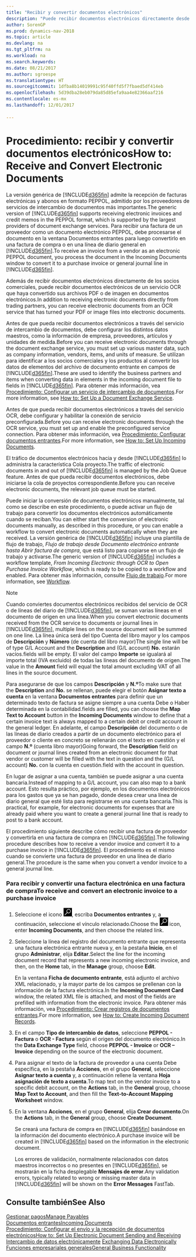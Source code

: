 ```yaml
---
title: "Recibir y convertir documentos electrónicos"
description: "Puede recibir documentos electrónicos directamente desde sus socios colaboradores o desde un servicio de OCR."
author: SorenGP
ms.prod: dynamics-nav-2018
ms.topic: article
ms.devlang: na
ms.tgt_pltfrm: na
ms.workload: na
ms.search.keywords: 
ms.date: 08/21/2017
ms.author: sgroespe
ms.translationtype: HT
ms.sourcegitcommit: 1dfba8b14019991c95f40ffd5f7fbaed5df414eb
ms.openlocfilehash: 5d39dba28eb079da85d85efa9aa4e82366aaf216
ms.contentlocale: es-mx
ms.lasthandoff: 12/01/2017

---
```

# <a name="how-to-receive-and-convert-electronic-documents"></a><span data-ttu-id="2fe6c-103">Procedimiento: recibir y convertir documentos electrónicos</span><span class="sxs-lookup"><span data-stu-id="2fe6c-103">How to: Receive and Convert Electronic Documents</span></span>
<span data-ttu-id="2fe6c-104">La versión genérica de [!INCLUDE[d365fin](includes/d365fin_md.md)] admite la recepción de facturas electrónicas y abonos en formato PEPPOL, admitido por los proveedores de servicios de intercambio de documentos más importantes.</span><span class="sxs-lookup"><span data-stu-id="2fe6c-104">The generic version of [!INCLUDE[d365fin](includes/d365fin_md.md)] supports receiving electronic invoices and credit memos in the PEPPOL format, which is supported by the largest providers of document exchange services.</span></span> <span data-ttu-id="2fe6c-105">Para recibir una factura de un proveedor como un documento electrónico PEPPOL, debe procesarse el documento en la ventana Documentos entrantes para luego convertirlo en una factura de compra o en una línea de diario general en [!INCLUDE[d365fin](includes/d365fin_md.md)].</span><span class="sxs-lookup"><span data-stu-id="2fe6c-105">To receive an invoice from a vendor as an electronic PEPPOL document, you process the document in the Incoming Documents window to convert it to a purchase invoice or general journal line in [!INCLUDE[d365fin](includes/d365fin_md.md)].</span></span>

 <span data-ttu-id="2fe6c-106">Además de recibir documentos electrónicos directamente de los socios comerciales, puede recibir documentos electrónicos de un servicio OCR que haya convertido sus archivos PDF o de imagen en documentos electrónicos.</span><span class="sxs-lookup"><span data-stu-id="2fe6c-106">In addition to receiving electronic documents directly from trading partners, you can receive electronic documents from an OCR service that has turned your PDF or image files into electronic documents.</span></span>  

 <span data-ttu-id="2fe6c-107">Antes de que pueda recibir documentos electrónicos a través del servicio de intercambio de documentos, debe configurar los distintos datos maestros, como la información de empresa, proveedores, artículos y unidades de medida.</span><span class="sxs-lookup"><span data-stu-id="2fe6c-107">Before you can receive electronic documents through the document exchange service, you must set up various master data, such as company information, vendors, items, and units of measure.</span></span> <span data-ttu-id="2fe6c-108">Se utilizan para identificar a los socios comerciales y los productos al convertir los datos de elementos del archivo de documento entrante en campos de [!INCLUDE[d365fin](includes/d365fin_md.md)].</span><span class="sxs-lookup"><span data-stu-id="2fe6c-108">These are used to identify the business partners and items when converting data in elements in the incoming document file to fields in [!INCLUDE[d365fin](includes/d365fin_md.md)].</span></span> <span data-ttu-id="2fe6c-109">Para obtener más información, vea [Procedimiento: Configurar un servicio de intercambio de documentos](across-how-to-set-up-a-document-exchange-service.md).</span><span class="sxs-lookup"><span data-stu-id="2fe6c-109">For more information, see [How to: Set Up a Document Exchange Service](across-how-to-set-up-a-document-exchange-service.md).</span></span>  

 <span data-ttu-id="2fe6c-110">Antes de que pueda recibir documentos electrónicos a través del servicio OCR, debe configurar y habilitar la conexión de servicio preconfigurada.</span><span class="sxs-lookup"><span data-stu-id="2fe6c-110">Before you can receive electronic documents through the OCR service, you must set up and enable the preconfigured service connection.</span></span> <span data-ttu-id="2fe6c-111">Para obtener más información, vea [Procedimiento: Configurar documentos entrantes](across-how-setup-income-documents.md).</span><span class="sxs-lookup"><span data-stu-id="2fe6c-111">For more information, see [How to: Set Up Incoming Documents](across-how-setup-income-documents.md).</span></span>  

 <span data-ttu-id="2fe6c-112">El tráfico de documentos electrónicos hacia y desde [!INCLUDE[d365fin](includes/d365fin_md.md)] lo administra la característica Cola proyecto.</span><span class="sxs-lookup"><span data-stu-id="2fe6c-112">The traffic of electronic documents in and out of [!INCLUDE[d365fin](includes/d365fin_md.md)] is managed by the Job Queue feature.</span></span> <span data-ttu-id="2fe6c-113">Antes de que pueda recibir documentos electrónicos, debe iniciarse la cola de proyectos correspondiente.</span><span class="sxs-lookup"><span data-stu-id="2fe6c-113">Before you can receive electronic documents, the relevant job queue must be started.</span></span>  

 <span data-ttu-id="2fe6c-114">Puede iniciar la conversión de documentos electrónicos manualmente, tal como se describe en este procedimiento, o puede activar un flujo de trabajo para convertir los documentos electrónicos automáticamente cuando se reciban.</span><span class="sxs-lookup"><span data-stu-id="2fe6c-114">You can either start the conversion of electronic documents manually, as described in this procedure, or you can enable a workflow to convert electronic documents automatically when they are received.</span></span> <span data-ttu-id="2fe6c-115">La versión genérica de [!INCLUDE[d365fin](includes/d365fin_md.md)] incluye una plantilla de flujo de trabajo, *Flujo de trabajo desde Documento electrónico entrante hasta Abrir factura de compra*, que está listo para copiarse en un flujo de trabajo y activarse.</span><span class="sxs-lookup"><span data-stu-id="2fe6c-115">The generic version of [!INCLUDE[d365fin](includes/d365fin_md.md)] includes a workflow template, *From Incoming Electronic through OCR to Open Purchase Invoice Workflow*, which is ready to be copied to a workflow and enabled.</span></span> <span data-ttu-id="2fe6c-116">Para obtener más información, consulte [Flujo de trabajo](across-workflow.md).</span><span class="sxs-lookup"><span data-stu-id="2fe6c-116">For more information, see [Workflow](across-workflow.md).</span></span>  

> [!NOTE]  
>  <span data-ttu-id="2fe6c-117">Cuando conviertes documentos electrónicos recibidos del servicio de OCR o de líneas del diario de [!INCLUDE[d365fin](includes/d365fin_md.md)], se suman varias líneas en el documento de origen en una línea.</span><span class="sxs-lookup"><span data-stu-id="2fe6c-117">When you convert electronic documents received from the OCR service to documents or journal lines in [!INCLUDE[d365fin](includes/d365fin_md.md)], multiple lines on the source document will be summed on one line.</span></span> <span data-ttu-id="2fe6c-118">La línea única será del tipo Cuenta del libro mayor y los campos de **Descripción** y **Número** (de cuenta del libro mayor)</span><span class="sxs-lookup"><span data-stu-id="2fe6c-118">The single line will be of type G/L Account and the **Description** and (G/L account) **No.**</span></span> <span data-ttu-id="2fe6c-119">estarán vacíos.</span><span class="sxs-lookup"><span data-stu-id="2fe6c-119">fields will be empty.</span></span> <span data-ttu-id="2fe6c-120">El valor del campo **Importe** se igualará al importe total (IVA excluido) de todas las líneas del documento de origen.</span><span class="sxs-lookup"><span data-stu-id="2fe6c-120">The value in the **Amount** field will equal the total amount excluding VAT of all lines in the source document.</span></span>  
>   
>  <span data-ttu-id="2fe6c-121">Para asegurarse de que los campos **Descripción** y **N.º**</span><span class="sxs-lookup"><span data-stu-id="2fe6c-121">To make sure that the **Description** and **No.**</span></span> <span data-ttu-id="2fe6c-122">se rellenan, puede elegir el botón **Asignar texto a cuenta** en la ventana **Documentos entrantes** para definir que un determinado texto de factura se asigne siempre a una cuenta Debe o Haber determinada en la contabilidad.</span><span class="sxs-lookup"><span data-stu-id="2fe6c-122">fields are filled, you can choose the **Map Text to Account** button in the **Incoming Documents** window to define that a certain invoice text is always mapped to a certain debit or credit account in the general ledger.</span></span> <span data-ttu-id="2fe6c-123">En adelante, el campo **Descripción** del documento o de las líneas de diario creados a partir de un documento electrónico para el proveedor o cliente en concreto se rellenarán con el texto en cuestión y el campo **N.º** (cuenta libro mayor)</span><span class="sxs-lookup"><span data-stu-id="2fe6c-123">Going forward, the **Description** field on document or journal lines created from an electronic document for that vendor or customer will be filled with the text in question and the (G/L account) **No.**</span></span> <span data-ttu-id="2fe6c-124">con la cuenta en cuestión.</span><span class="sxs-lookup"><span data-stu-id="2fe6c-124">field with the account in question.</span></span>  
>   
>  <span data-ttu-id="2fe6c-125">En lugar de asignar a una cuenta, también se puede asignar a una cuenta bancaria.</span><span class="sxs-lookup"><span data-stu-id="2fe6c-125">Instead of mapping to a G/L account, you can also map to a bank account.</span></span> <span data-ttu-id="2fe6c-126">Esto resulta práctico, por ejemplo, en los documentos electrónicos para los gastos que ya se han pagado, donde desea crear una línea de diario general que esté lista para registrarse en una cuenta bancaria.</span><span class="sxs-lookup"><span data-stu-id="2fe6c-126">This is practical, for example, for electronic documents for expenses that are already paid where you want to create a general journal line that is ready to post to a bank account.</span></span>  

 <span data-ttu-id="2fe6c-127">El procedimiento siguiente describe cómo recibir una factura de proveedor y convertirla en una factura de compra en [!INCLUDE[d365fin](includes/d365fin_md.md)].</span><span class="sxs-lookup"><span data-stu-id="2fe6c-127">The following procedure describes how to receive a vendor invoice and convert it to a purchase invoice in [!INCLUDE[d365fin](includes/d365fin_md.md)].</span></span> <span data-ttu-id="2fe6c-128">El procedimiento es el mismo cuando se convierte una factura de proveedor en una línea de diario general.</span><span class="sxs-lookup"><span data-stu-id="2fe6c-128">The procedure is the same when you convert a vendor invoice to a general journal line.</span></span>  

### <a name="to-receive-and-convert-an-electronic-invoice-to-a-purchase-invoice"></a><span data-ttu-id="2fe6c-129">Para recibir y convertir una factura electrónica en una factura de compra</span><span class="sxs-lookup"><span data-stu-id="2fe6c-129">To receive and convert an electronic invoice to a purchase invoice</span></span>  

1.  <span data-ttu-id="2fe6c-130">Seleccione el icono ![Buscar página o informe](media/ui-search/search_small.png "icono Buscar página o informe"), escriba **Documentos entrantes** y, a continuación, seleccione el vínculo relacionado.</span><span class="sxs-lookup"><span data-stu-id="2fe6c-130">Choose the ![Search for Page or Report](media/ui-search/search_small.png "Search for Page or Report icon") icon, enter **Incoming Documents**, and then choose the related link.</span></span>  

2.  <span data-ttu-id="2fe6c-131">Seleccione la línea del registro del documento entrante que representa una factura electrónica entrante nueva y, en la pestaña **Inicio**, en el grupo **Administrar**, elija **Editar**.</span><span class="sxs-lookup"><span data-stu-id="2fe6c-131">Select the line for the incoming document record that represents a new incoming electronic invoice, and then, on the **Home** tab, in the **Manage** group, choose **Edit**.</span></span>  

     <span data-ttu-id="2fe6c-132">En la ventana **Ficha de documento entrante**, está adjunto el archivo XML relacionado, y la mayor parte de los campos se prellenan con la información de la factura electrónica.</span><span class="sxs-lookup"><span data-stu-id="2fe6c-132">In the **Incoming Document Card** window, the related XML file is attached, and most of the fields are prefilled with information from the electronic invoice.</span></span> <span data-ttu-id="2fe6c-133">Para obtener más información, vea [Procedimiento: Crear registros de documentos entrantes](across-how-create-income-document-records.md).</span><span class="sxs-lookup"><span data-stu-id="2fe6c-133">For more information, see [How to: Create Incoming Document Records](across-how-create-income-document-records.md).</span></span>  

3.  <span data-ttu-id="2fe6c-134">En el campo **Tipo de intercambio de datos**, seleccione **PEPPOL - Factura** o **OCR - Factura** según el origen del documento electrónico.</span><span class="sxs-lookup"><span data-stu-id="2fe6c-134">In the **Data Exchange Type** field, choose **PEPPOL - Invoice** or **OCR – Invoice** depending on the source of the electronic document.</span></span>  

4.  <span data-ttu-id="2fe6c-135">Para asignar el texto de la factura de proveedor a una cuenta Debe específica, en la pestaña **Acciones**, en el grupo **General**, seleccione **Asignar texto a cuenta** y, a continuación rellene la ventana **Hoja asignación de texto a cuenta**.</span><span class="sxs-lookup"><span data-stu-id="2fe6c-135">To map text on the vendor invoice to a specific debit account, on the **Actions** tab, in the **General** group, choose **Map Text to Account**, and then fill the **Text-to-Account Mapping Worksheet** window.</span></span>  

5.  <span data-ttu-id="2fe6c-136">En la ventana **Acciones**, en el grupo **General**, elija **Crear documento**.</span><span class="sxs-lookup"><span data-stu-id="2fe6c-136">On the **Actions** tab, in the **General** group, choose **Create Document**.</span></span>  

     <span data-ttu-id="2fe6c-137">Se creará una factura de compra en [!INCLUDE[d365fin](includes/d365fin_md.md)] basándose en la información del documento electrónico.</span><span class="sxs-lookup"><span data-stu-id="2fe6c-137">A purchase invoice will be created in [!INCLUDE[d365fin](includes/d365fin_md.md)] based on the information in the electronic document.</span></span>  

     <span data-ttu-id="2fe6c-138">Los errores de validación, normalmente relacionados con datos maestros incorrectos o no presentes en [!INCLUDE[d365fin](includes/d365fin_md.md)], se mostrarán en la ficha desplegable **Mensajes de error**.</span><span class="sxs-lookup"><span data-stu-id="2fe6c-138">Any validation errors, typically related to wrong or missing master data in [!INCLUDE[d365fin](includes/d365fin_md.md)] will be shown on the **Error Messages** FastTab.</span></span>  

## <a name="see-also"></a><span data-ttu-id="2fe6c-139">Consulte también</span><span class="sxs-lookup"><span data-stu-id="2fe6c-139">See Also</span></span>  
[<span data-ttu-id="2fe6c-140">Gestionar pagos</span><span class="sxs-lookup"><span data-stu-id="2fe6c-140">Manage Payables</span></span>](payables-manage-payables.md)  
[<span data-ttu-id="2fe6c-141">Documentos entrantes</span><span class="sxs-lookup"><span data-stu-id="2fe6c-141">Incoming Documents</span></span>](across-income-documents.md)  
[<span data-ttu-id="2fe6c-142">Procedimiento: Configurar el envío y la recepción de documentos electrónicos</span><span class="sxs-lookup"><span data-stu-id="2fe6c-142">How to: Set Up Electronic Document Sending and Receiving</span></span>](across-how-to-set-up-electronic-document-sending-and-receiving.md)  
<span data-ttu-id="2fe6c-143">[Intercambio de datos electrónicamente](across-data-exchange.md) </span><span class="sxs-lookup"><span data-stu-id="2fe6c-143">[Exchanging Data Electronically](across-data-exchange.md) </span></span>  
[<span data-ttu-id="2fe6c-144">Funciones empresariales generales</span><span class="sxs-lookup"><span data-stu-id="2fe6c-144">General Business Functionality</span></span>](ui-across-business-areas.md)  

